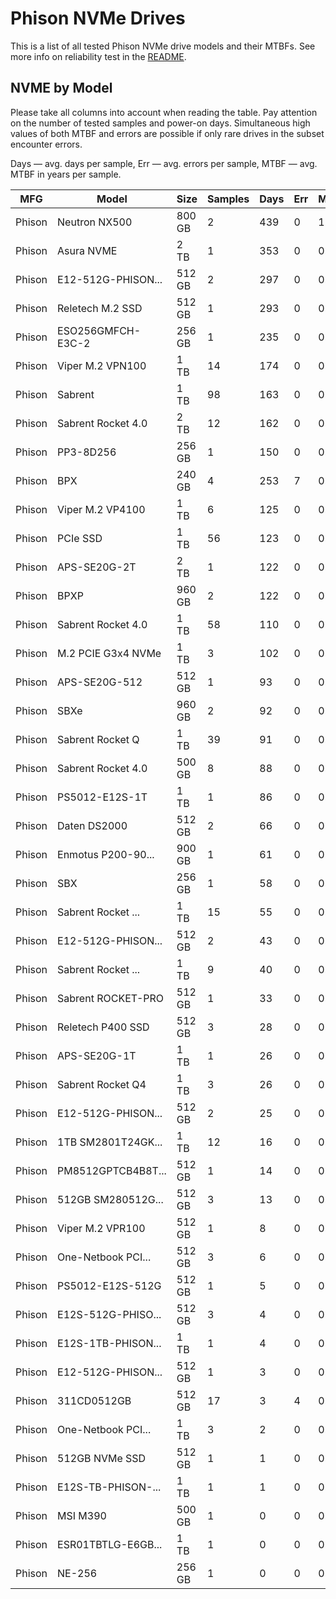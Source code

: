 Phison NVMe Drives
==================

This is a list of all tested Phison NVMe drive models and their MTBFs. See more
info on reliability test in the [README](https://github.com/linuxhw/SMART).

NVME by Model
------------

Please take all columns into account when reading the table. Pay attention on the
number of tested samples and power-on days. Simultaneous high values of both MTBF
and errors are possible if only rare drives in the subset encounter errors.

Days — avg. days per sample,
Err  — avg. errors per sample,
MTBF — avg. MTBF in years per sample.

| MFG       | Model              | Size   | Samples | Days  | Err   | MTBF |
|-----------|--------------------|--------|---------|-------|-------|------|
| Phison    | Neutron NX500      | 800 GB | 2       | 439   | 0     | 1.20   |
| Phison    | Asura NVME         | 2 TB   | 1       | 353   | 0     | 0.97   |
| Phison    | E12-512G-PHISON... | 512 GB | 2       | 297   | 0     | 0.82   |
| Phison    | Reletech M.2 SSD   | 512 GB | 1       | 293   | 0     | 0.80   |
| Phison    | ESO256GMFCH-E3C-2  | 256 GB | 1       | 235   | 0     | 0.65   |
| Phison    | Viper M.2 VPN100   | 1 TB   | 14      | 174   | 0     | 0.48   |
| Phison    | Sabrent            | 1 TB   | 98      | 163   | 0     | 0.45   |
| Phison    | Sabrent Rocket 4.0 | 2 TB   | 12      | 162   | 0     | 0.45   |
| Phison    | PP3-8D256          | 256 GB | 1       | 150   | 0     | 0.41   |
| Phison    | BPX                | 240 GB | 4       | 253   | 7     | 0.38   |
| Phison    | Viper M.2 VP4100   | 1 TB   | 6       | 125   | 0     | 0.34   |
| Phison    | PCIe SSD           | 1 TB   | 56      | 123   | 0     | 0.34   |
| Phison    | APS-SE20G-2T       | 2 TB   | 1       | 122   | 0     | 0.34   |
| Phison    | BPXP               | 960 GB | 2       | 122   | 0     | 0.33   |
| Phison    | Sabrent Rocket 4.0 | 1 TB   | 58      | 110   | 0     | 0.30   |
| Phison    | M.2 PCIE G3x4 NVMe | 1 TB   | 3       | 102   | 0     | 0.28   |
| Phison    | APS-SE20G-512      | 512 GB | 1       | 93    | 0     | 0.26   |
| Phison    | SBXe               | 960 GB | 2       | 92    | 0     | 0.25   |
| Phison    | Sabrent Rocket Q   | 1 TB   | 39      | 91    | 0     | 0.25   |
| Phison    | Sabrent Rocket 4.0 | 500 GB | 8       | 88    | 0     | 0.24   |
| Phison    | PS5012-E12S-1T     | 1 TB   | 1       | 86    | 0     | 0.24   |
| Phison    | Daten DS2000       | 512 GB | 2       | 66    | 0     | 0.18   |
| Phison    | Enmotus P200-90... | 900 GB | 1       | 61    | 0     | 0.17   |
| Phison    | SBX                | 256 GB | 1       | 58    | 0     | 0.16   |
| Phison    | Sabrent Rocket ... | 1 TB   | 15      | 55    | 0     | 0.15   |
| Phison    | E12-512G-PHISON... | 512 GB | 2       | 43    | 0     | 0.12   |
| Phison    | Sabrent Rocket ... | 1 TB   | 9       | 40    | 0     | 0.11   |
| Phison    | Sabrent ROCKET-PRO | 512 GB | 1       | 33    | 0     | 0.09   |
| Phison    | Reletech P400 SSD  | 512 GB | 3       | 28    | 0     | 0.08   |
| Phison    | APS-SE20G-1T       | 1 TB   | 1       | 26    | 0     | 0.07   |
| Phison    | Sabrent Rocket Q4  | 1 TB   | 3       | 26    | 0     | 0.07   |
| Phison    | E12-512G-PHISON... | 512 GB | 2       | 25    | 0     | 0.07   |
| Phison    | 1TB SM2801T24GK... | 1 TB   | 12      | 16    | 0     | 0.05   |
| Phison    | PM8512GPTCB4B8T... | 512 GB | 1       | 14    | 0     | 0.04   |
| Phison    | 512GB SM280512G... | 512 GB | 3       | 13    | 0     | 0.04   |
| Phison    | Viper M.2 VPR100   | 512 GB | 1       | 8     | 0     | 0.02   |
| Phison    | One-Netbook PCI... | 512 GB | 3       | 6     | 0     | 0.02   |
| Phison    | PS5012-E12S-512G   | 512 GB | 1       | 5     | 0     | 0.01   |
| Phison    | E12S-512G-PHISO... | 512 GB | 3       | 4     | 0     | 0.01   |
| Phison    | E12S-1TB-PHISON... | 1 TB   | 1       | 4     | 0     | 0.01   |
| Phison    | E12-512G-PHISON... | 512 GB | 1       | 3     | 0     | 0.01   |
| Phison    | 311CD0512GB        | 512 GB | 17      | 3     | 4     | 0.01   |
| Phison    | One-Netbook PCI... | 1 TB   | 3       | 2     | 0     | 0.01   |
| Phison    | 512GB NVMe SSD     | 512 GB | 1       | 1     | 0     | 0.00   |
| Phison    | E12S-TB-PHISON-... | 1 TB   | 1       | 1     | 0     | 0.00   |
| Phison    | MSI M390           | 500 GB | 1       | 0     | 0     | 0.00   |
| Phison    | ESR01TBTLG-E6GB... | 1 TB   | 1       | 0     | 0     | 0.00   |
| Phison    | NE-256             | 256 GB | 1       | 0     | 0     | 0.00   |
